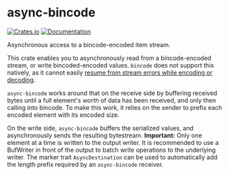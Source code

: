 # async-bincode

[![Crates.io](https://img.shields.io/crates/v/async-bincode.svg)](https://crates.io/crates/async-bincode)
[![Documentation](https://docs.rs/async-bincode/badge.svg)](https://docs.rs/async-bincode/)

Asynchronous access to a bincode-encoded item stream.

This crate enables you to asynchronously read from a bincode-encoded stream, or write
bincoded-encoded values. `bincode` does not support this natively, as it cannot easily [resume
from stream errors while encoding or decoding](https://github.com/TyOverby/bincode/issues/229).

`async-bincode` works around that on the receive side by buffering received bytes until a full
element's worth of data has been received, and only then calling into bincode. To make this
work, it relies on the sender to prefix each encoded element with its encoded size.

On the write side, `async-bincode` buffers the serialized values, and asynchronously sends the
resulting bytestream. **Important:** Only one element at a time is written to the output writer.
It is recommended to use a BufWriter in front of the output to batch write operations to the
underlying writer. The marker trait `AsyncDestination` can be used to automatically add the
length prefix required by an `async-bincode` receiver.

